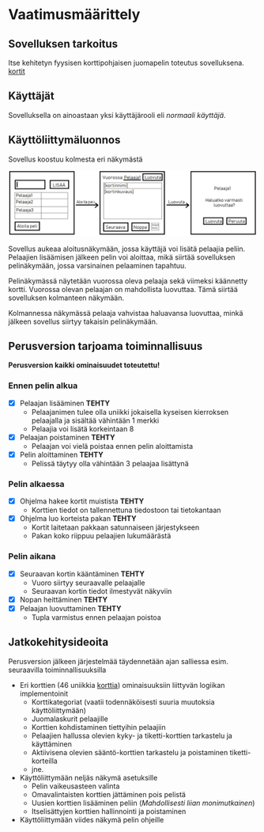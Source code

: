 ﻿# Vaatimusmäärittely

## Sovelluksen tarkoitus

Itse kehitetyn fyysisen korttipohjaisen juomapelin toteutus sovelluksena. 
[kortit](https://drive.google.com/drive/folders/16hBqs6dDaSH-T-GKFYN9Hh7Yt22KrmyP?usp=sharing)

## Käyttäjät

Sovelluksella on ainoastaan yksi käyttäjärooli eli _normaali käyttäjä_.

## Käyttöliittymäluonnos

Sovellus koostuu kolmesta eri näkymästä

![alustavaUI.png](https://github.com/Jeemlei/ot-harjoitustyo/blob/master/dokumentaatio/alustavaUI.png)

Sovellus aukeaa aloitusnäkymään, jossa käyttäjä voi lisätä pelaajia peliin. Pelaajien lisäämisen jälkeen pelin voi aloittaa, mikä siirtää sovelluksen pelinäkymään, jossa varsinainen pelaaminen tapahtuu. 

Pelinäkymässä näytetään vuorossa oleva pelaaja sekä viimeksi käännetty kortti. Vuorossa olevan pelaajan on mahdollista luovuttaa. Tämä siirtää sovelluksen kolmanteen näkymään.

Kolmannessa näkymässä pelaaja vahvistaa haluavansa luovuttaa, minkä jälkeen sovellus siirtyy takaisin pelinäkymään.

## Perusversion tarjoama toiminnallisuus

**Perusversion kaikki ominaisuudet toteutettu!**

### Ennen pelin alkua

- [x] Pelaajan lisääminen **TEHTY**
  - Pelaajanimen tulee olla uniikki jokaisella kyseisen kierroksen pelaajalla ja sisältää vähintään 1 merkki
  - Pelaajia voi lisätä korkeintaan 8
- [x] Pelaajan poistaminen **TEHTY**
  - Pelaajan voi vielä poistaa ennen pelin aloittamista
- [x] Pelin aloittaminen **TEHTY**
  - Pelissä täytyy olla vähintään 3 pelaajaa lisättynä

### Pelin alkaessa

- [x] Ohjelma hakee kortit muistista **TEHTY**
  - Korttien tiedot on tallennettuna tiedostoon tai tietokantaan
- [x] Ohjelma luo korteista pakan **TEHTY**
  - Kortit laitetaan pakkaan satunnaiseen järjestykseen
  - Pakan koko riippuu pelaajien lukumäärästä

### Pelin aikana

- [x] Seuraavan kortin kääntäminen **TEHTY**
  - Vuoro siirtyy seuraavalle pelaajalle
  - Seuraavan kortin tiedot ilmestyvät näkyviin
- [x] Nopan heittäminen **TEHTY**
- [x] Pelaajan luovuttaminen **TEHTY**
  - Tupla varmistus ennen pelaajan poistoa

## Jatkokehitysideoita

Perusversion jälkeen järjestelmää täydennetään ajan salliessa esim. seuraavilla toiminnallisuuksilla

- Eri korttien (46 uniikkia [korttia](https://drive.google.com/drive/folders/16hBqs6dDaSH-T-GKFYN9Hh7Yt22KrmyP?usp=sharing)) ominaisuuksiin liittyvän logiikan implementoinit
  - Korttikategoriat (vaatii todennäköisesti suuria muutoksia käyttöliittymään)
  - Juomalaskurit pelaajille
  - Korttien kohdistaminen tiettyihin pelaajiin
  - Pelaajien hallussa olevien kyky- ja tiketti-korttien tarkastelu ja käyttäminen
  - Aktiivisena olevien sääntö-korttien tarkastelu ja poistaminen tiketti-korteilla
  - jne.
- Käyttöliittymään neljäs näkymä asetuksille
  - Pelin vaikeusasteen valinta
  - Omavalintaisten korttien jättäminen pois pelistä
  - Uusien korttien lisääminen peliin (*Mahdollisesti liian monimutkainen*)
  - Itselisättyjen korttien hallinnointi ja poistaminen
- Käyttöliittymään viides näkymä pelin ohjeille
